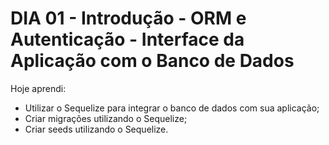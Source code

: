 # DIA 01 - Introdução - ORM e Autenticação - Interface da Aplicação com o Banco de Dados

Hoje aprendi:

- Utilizar o Sequelize para integrar o banco de dados com sua aplicação;
- Criar migrações utilizando o Sequelize;
- Criar seeds utilizando o Sequelize.
